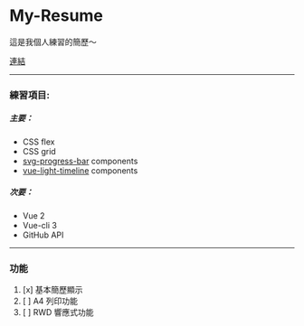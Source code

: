 # My-Resume

這是我個人練習的簡歷～

[連結](http://jjylab.dlinkddns.com:8081/#/default)

---

### 練習項目:

##### 主要：

- CSS flex
- CSS grid
- [svg-progress-bar](https://github.com/chenxuan0000/svg-progress-bar) components
- [vue-light-timeline](https://github.com/SME-FE/vue-light-timeline) components

##### 次要：

- Vue 2
- Vue-cli 3
- GitHub API

---

### 功能

1. [x] 基本簡歷顯示
1. [ ] A4 列印功能
1. [ ] RWD 響應式功能
